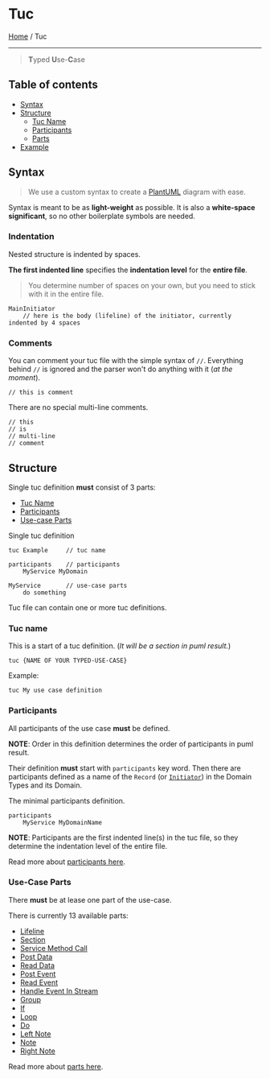 Tuc
===

[Home](/) / Tuc

---

> **T**yped **U**se-**C**ase

## Table of contents
- [Syntax](/tuc/#syntax)
- [Structure](/tuc/#structure)
    - [Tuc Name](/tuc/#tuc-name)
    - [Participants](/tuc/#participants)
    - [Parts](/tuc/#use-case-parts)
- [Example](/tuc/example.html)

## Syntax
> We use a custom syntax to create a [PlantUML](https://plantuml.com/) diagram with ease.

Syntax is meant to be as **light-weight** as possible. It is also a **white-space significant**, so no other boilerplate symbols are needed.

### Indentation
Nested structure is indented by spaces.

**The first indented line** specifies the **indentation level** for the **entire file**.

> You determine number of spaces on your own, but you need to stick with it in the entire file.

```tuc
MainInitiator
    // here is the body (lifeline) of the initiator, currently indented by 4 spaces
```

### Comments
You can comment your tuc file with the simple syntax of `//`.
Everything behind `//` is ignored and the parser won't do anything with it (_at the moment_).

```tuc
// this is comment
```

There are no special multi-line comments.
```tuc
// this
// is
// multi-line
// comment
```

## Structure
Single tuc definition **must** consist of 3 parts:
* [Tuc Name](/tuc/#tuc-name)
* [Participants](/tuc/#participants)
* [Use-case Parts](/tuc/#use-case-parts)

Single tuc definition
```tuc
tuc Example     // tuc name

participants    // participants
    MyService MyDomain

MyService       // use-case parts
    do something
```

Tuc file can contain one or more tuc definitions.

### Tuc name
This is a start of a tuc definition. (_It will be a section in puml result._)

`tuc {NAME OF YOUR TYPED-USE-CASE}`

Example:
```tuc
tuc My use case definition
```

### Participants
All participants of the use case **must** be defined.

**NOTE**: Order in this definition determines the order of participants in puml result.

Their definition **must** start with `participants` key word.
Then there are participants defined as a name of the `Record` (or [`Initiator`](/domain/#initiator)) in the Domain Types and its Domain.

The minimal participants definition.
```tuc
participants
    MyService MyDomainName
```

**NOTE**: Participants are the first indented line(s) in the tuc file, so they determine the indentation level of the entire file.

Read more about [participants here](/tuc/participants.html).

### Use-Case Parts
There **must** be at lease one part of the use-case.

There is currently 13 available parts:
* [Lifeline](/tuc/parts.html#lifeline)
* [Section](/tuc/parts.html#section)
* [Service Method Call](/tuc/parts.html#service-method-call)
* [Post Data](/tuc/parts.html#post-data)
* [Read Data](/tuc/parts.html#read-data)
* [Post Event](/tuc/parts.html#post-event)
* [Read Event](/tuc/parts.html#read-event)
* [Handle Event In Stream](/tuc/parts.html#handle-event-in-stream)
* [Group](/tuc/parts.html#group)
* [If](/tuc/parts.html#if)
* [Loop](/tuc/parts.html#loop)
* [Do](/tuc/parts.html#do)
* [Left Note](/tuc/parts.html#left-note)
* [Note](/tuc/parts.html#note)
* [Right Note](/tuc/parts.html#right-note)

Read more about [parts here](/tuc/parts.html).
